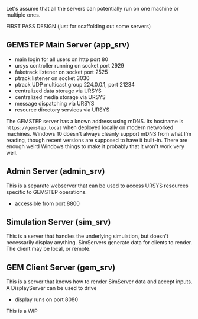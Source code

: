 Let's assume that all the servers can potentially run on one machine or multiple ones.

FIRST PASS DESIGN (just for scaffolding out some servers)

## GEMSTEP Main Server (app_srv)

* main login for all users on http port 80
* ursys controller running on socket port 2929
* faketrack listener on socket port 2525
* ptrack listener on socket 3030
* ptrack UDP multicast group 224.0.0.1, port 21234
* centralized data storage via URSYS
* centralized media storage via URSYS
* message dispatching via URSYS
* resource directory services via URSYS

The GEMSTEP server has a known address using mDNS. Its hostname is `https://gemstep.local` when deployed locally on modern networked machines. Windows 10 doesn't always cleanly support mDNS from what I'm reading, though recent versions are supposed to have it built-in. There are enough weird Windows things to make it probably that it won't work very well.

## Admin Server (admin_srv)
This is a separate webserver that can be used to access URSYS resources specific to GEMSTEP operations.
* accessible from port 8800

## Simulation Server (sim_srv)
This is a server that handles the underlying simulation, but doesn't necessarily display anything. SimServers generate data for clients to render. The client may be local, or remote. 

## GEM Client Server (gem_srv)
This is a server that knows how to render SimServer data and accept inputs. A DisplayServer can be used to drive 
* display runs on port 8080

This is a WIP

